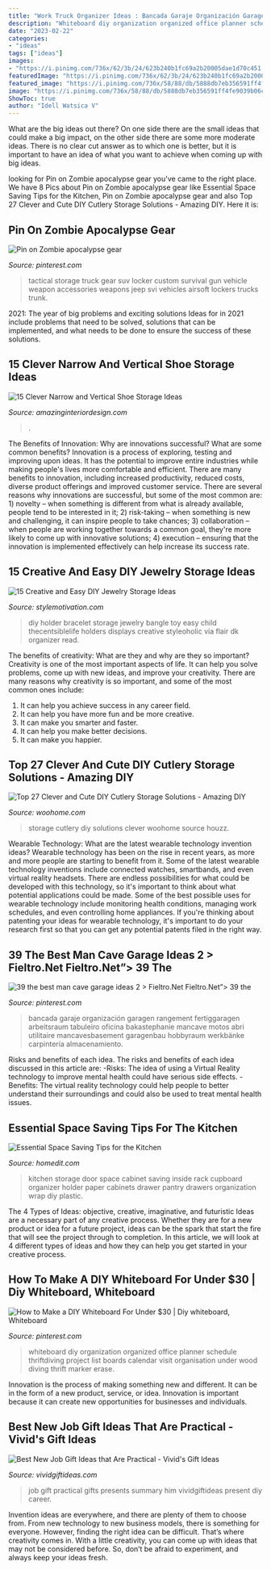 ```yaml
---
title: "Work Truck Organizer Ideas : Bancada Garaje Organización Garagen Rangement Fertiggaragen Arbeitsraum Tabuleiro Oficina Bakastephanie Mancave Motos Abri Utilitaire Mancavesbasement Garagenbau Hobbyraum Werkbänke Carpintería Almacenamiento"
description: "Whiteboard diy organization organized office planner schedule thriftdiving project list boards calendar visit organisation under wood diving thrift marker erase"
date: "2023-02-22"
categories:
- "ideas"
tags: ["ideas"]
images:
- "https://i.pinimg.com/736x/62/3b/24/623b240b1fc69a2b20005dae1d70c451.jpg"
featuredImage: "https://i.pinimg.com/736x/62/3b/24/623b240b1fc69a2b20005dae1d70c451.jpg"
featured_image: "https://i.pinimg.com/736x/58/88/db/5888db7eb356591ff4fe9039b06c536f--work-office-organization-office-ideas.jpg"
image: "https://i.pinimg.com/736x/58/88/db/5888db7eb356591ff4fe9039b06c536f--work-office-organization-office-ideas.jpg"
ShowToc: true
author: "Idell Watsica V"
---
```



What are the big ideas out there?
On one side there are the small ideas that could make a big impact, on the other side there are some more moderate ideas. There is no clear cut answer as to which one is better, but it is important to have an idea of what you want to achieve when coming up with big ideas.

	

		
looking for Pin on Zombie apocalypse gear you've came to the right place. We have 8 Pics about Pin on Zombie apocalypse gear like Essential Space Saving Tips for the Kitchen, Pin on Zombie apocalypse gear and also Top 27 Clever and Cute DIY Cutlery Storage Solutions - Amazing DIY. Here it is:
		
    
## Pin On Zombie Apocalypse Gear

<img loading=lazy src="https://i.pinimg.com/736x/56/60/fa/5660fabc83b1d581094aec91e3036910--tactical-truck-tactical-survival.jpg" onerror="this.onerror=null;this.src='https://tse1.mm.bing.net/th?id=OIP.saaPdVwoclen8dzNwkMOFwHaE7&amp;pid=15.1';" alt="Pin on Zombie apocalypse gear">

_Source: pinterest.com_

>tactical storage truck gear suv locker custom survival gun vehicle weapon accessories weapons jeep svi vehicles airsoft lockers trucks trunk. 

	

2021: The year of big problems and exciting solutions
Ideas for in 2021 include problems that need to be solved, solutions that can be implemented, and what needs to be done to ensure the success of these solutions.

    
## 15 Clever Narrow And Vertical Shoe Storage Ideas

<img loading=lazy src="https://www.amazinginteriordesign.com/wp-content/uploads/2017/06/15-Clever-Narrow-and-Vertical-Shoe-Storage-Ideas-fi-1.jpg" onerror="this.onerror=null;this.src='https://tse4.mm.bing.net/th?id=OIP.TaXfbCYok19MBavtERZWjwHaJ4&amp;pid=15.1';" alt="15 Clever Narrow and Vertical Shoe Storage Ideas">

_Source: amazinginteriordesign.com_

>. 

	

The Benefits of Innovation: Why are innovations successful? What are some common benefits?
Innovation is a process of exploring, testing and improving upon ideas. It has the potential to improve entire industries while making people's lives more comfortable and efficient. There are many benefits to innovation, including increased productivity, reduced costs, diverse product offerings and improved customer service.
There are several reasons why innovations are successful, but some of the most common are: 1) novelty – when something is different from what is already available, people tend to be interested in it; 2) risk-taking – when something is new and challenging, it can inspire people to take chances; 3) collaboration – when people are working together towards a common goal, they're more likely to come up with innovative solutions; 4) execution – ensuring that the innovation is implemented effectively can help increase its success rate.

    
## 15 Creative And Easy DIY Jewelry Storage Ideas

<img loading=lazy src="http://www.stylemotivation.com/wp-content/uploads/2016/02/diy-10.jpg" onerror="this.onerror=null;this.src='https://tse2.mm.bing.net/th?id=OIP.y7O1M4Dv3fbr7dC6x-QxawHaLG&amp;pid=15.1';" alt="15 Creative and Easy DIY Jewelry Storage Ideas">

_Source: stylemotivation.com_

>diy holder bracelet storage jewelry bangle toy easy child thecentsiblelife holders displays creative styleoholic via flair dk organizer read. 

	

The benefits of creativity: What are they and why are they so important?
Creativity is one of the most important aspects of life. It can help you solve problems, come up with new ideas, and improve your creativity. There are many reasons why creativity is so important, and some of the most common ones include: 
1) It can help you achieve success in any career field.
2) It can help you have more fun and be more creative. 
3) It can make you smarter and faster. 
4) It can help you make better decisions. 
5) It can make you happier.

    
## Top 27 Clever And Cute DIY Cutlery Storage Solutions - Amazing DIY

<img loading=lazy src="https://www.woohome.com/wp-content/uploads/2015/04/cutlery-storage-ideas-woohome-13.jpg" onerror="this.onerror=null;this.src='https://tse2.mm.bing.net/th?id=OIP.J9QzUChzaSQNPq2LgMppbgHaLO&amp;pid=15.1';" alt="Top 27 Clever and Cute DIY Cutlery Storage Solutions - Amazing DIY">

_Source: woohome.com_

>storage cutlery diy solutions clever woohome source houzz. 

	

Wearable Technology: What are the latest wearable technology invention ideas?
Wearable technology has been on the rise in recent years, as more and more people are starting to benefit from it. Some of the latest wearable technology inventions include connected watches, smartbands, and even virtual reality headsets. There are endless possibilities for what could be developed with this technology, so it's important to think about what potential applications could be made. Some of the best possible uses for wearable technology include monitoring health conditions, managing work schedules, and even controlling home appliances. If you're thinking about patenting your ideas for wearable technology, it's important to do your research first so that you can get any potential patents filed in the right way.

    
## 39 The Best Man Cave Garage Ideas 2 &gt; Fieltro.Net Fieltro.Net”&gt; 39 The

<img loading=lazy src="https://i.pinimg.com/736x/62/3b/24/623b240b1fc69a2b20005dae1d70c451.jpg" onerror="this.onerror=null;this.src='https://tse4.mm.bing.net/th?id=OIP.mnCste-3MSkUYb5fouyTewHaJ4&amp;pid=15.1';" alt="39 the best man cave garage ideas 2 &gt; Fieltro.Net Fieltro.Net”&gt; 39 the">

_Source: pinterest.com_

>bancada garaje organización garagen rangement fertiggaragen arbeitsraum tabuleiro oficina bakastephanie mancave motos abri utilitaire mancavesbasement garagenbau hobbyraum werkbänke carpintería almacenamiento. 

	

Risks and benefits of each idea.
The risks and benefits of each idea discussed in this article are: 
-Risks: The idea of using a Virtual Reality technology to improve mental health could have serious side effects.
-Benefits: The virtual reality technology could help people to better understand their surroundings and could also be used to treat mental health issues.

    
## Essential Space Saving Tips For The Kitchen

<img loading=lazy src="http://cdn.homedit.com/wp-content/uploads/2013/12/door-storage-kitchen.jpg" onerror="this.onerror=null;this.src='https://tse1.mm.bing.net/th?id=OIP.POHkswBpZUddq3_Y7OBOgwHaJ4&amp;pid=15.1';" alt="Essential Space Saving Tips for the Kitchen">

_Source: homedit.com_

>kitchen storage door space cabinet saving inside rack cupboard organizer holder paper cabinets drawer pantry drawers organization wrap diy plastic. 

	

The 4 Types of Ideas: objective, creative, imaginative, and futuristic
Ideas are a necessary part of any creative process. Whether they are for a new product or idea for a future project, ideas can be the spark that start the fire that will see the project through to completion. In this article, we will look at 4 different types of ideas and how they can help you get started in your creative process.

    
## How To Make A DIY Whiteboard For Under $30 | Diy Whiteboard, Whiteboard

<img loading=lazy src="https://i.pinimg.com/736x/58/88/db/5888db7eb356591ff4fe9039b06c536f--work-office-organization-office-ideas.jpg" onerror="this.onerror=null;this.src='https://tse4.mm.bing.net/th?id=OIP.499uThCSfdzIbYEQ2Kh9xwHaLB&amp;pid=15.1';" alt="How to Make a DIY Whiteboard For Under $30 | Diy whiteboard, Whiteboard">

_Source: pinterest.com_

>whiteboard diy organization organized office planner schedule thriftdiving project list boards calendar visit organisation under wood diving thrift marker erase. 

	

Innovation is the process of making something new and different. It can be in the form of a new product, service, or idea. Innovation is important because it can create new opportunities for businesses and individuals.

    
## Best New Job Gift Ideas That Are Practical - Vivid&#039;s Gift Ideas

<img loading=lazy src="https://cdn.vividgiftideas.com/wp-content/uploads/2014/04/New-Job-Gift-Ideas-Summary.jpg" onerror="this.onerror=null;this.src='https://tse3.mm.bing.net/th?id=OIP.v8bVrgTcmJEn2f7Ijg2kmgHaK0&amp;pid=15.1';" alt="Best New Job Gift Ideas that Are Practical - Vivid&#039;s Gift Ideas">

_Source: vividgiftideas.com_

>job gift practical gifts presents summary him vividgiftideas present diy career. 

	

Invention ideas are everywhere, and there are plenty of them to choose from. From new technology to new business models, there is something for everyone. However, finding the right idea can be difficult. That’s where creativity comes in. With a little creativity, you can come up with ideas that may not be considered before. So, don’t be afraid to experiment, and always keep your ideas fresh.

